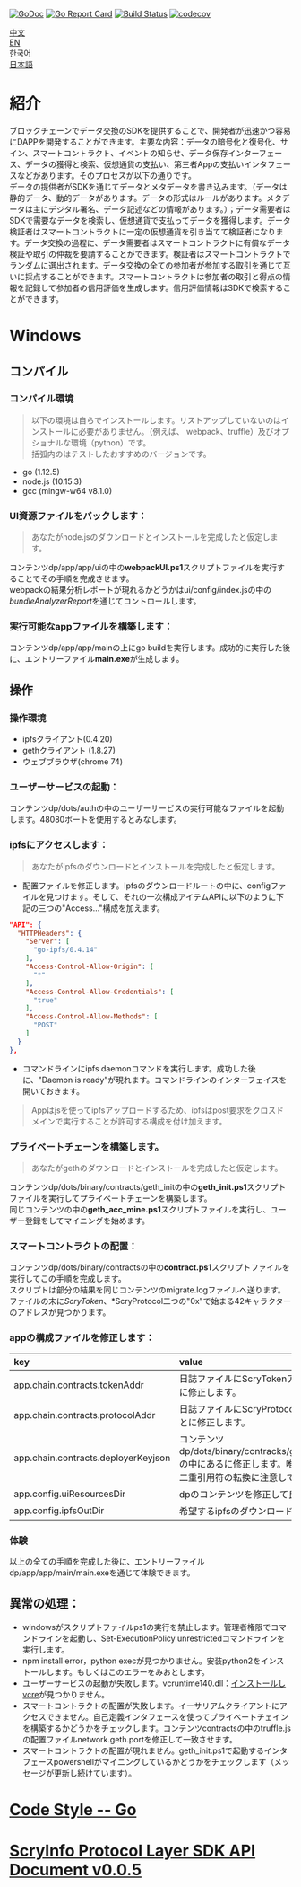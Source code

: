 [![GoDoc](https://godoc.org/github.com/scryinfo/dp?status.svg)](https://godoc.org/github.com/scryinfo/dp)
[![Go Report Card](https://goreportcard.com/badge/github.com/scryinfo/dp)](https://goreportcard.com/report/github.com/scryinfo/dp)
[![Build Status](https://travis-ci.org/scryinfo/dp.svg?branch=master)](https://travis-ci.org/scryinfo/dp)
[![codecov](https://codecov.io/gh/scryinfo/dp/branch/master/graph/badge.svg)](https://codecov.io/gh/scryinfo/dp)

[中文](./README-cn.md)  
[EN](./README.md)  
[한국어](./README-ko.md)  
[日本語](./README-ja.md)  
# 紹介
ブロックチェーンでデータ交換のSDKを提供することで、開発者が迅速かつ容易にDAPPを開発することができます。主要な内容：データの暗号化と復号化、サイン、スマートコントラクト、イベントの知らせ、データ保存インターフェース、データの獲得と検索、仮想通貨の支払い、第三者Appの支払いインタフェースなどがあります。そのプロセスが以下の通りです。  
データの提供者がSDKを通じてデータとメタデータを書き込みます。（データは静的データ、動的データがあります。データの形式はルールがあります。メタデータは主にデジタル署名、データ記述などの情報があります。）；データ需要者はSDKで需要なデータを検索し、仮想通貨で支払ってデータを獲得します。データ検証者はスマートコントラクトに一定の仮想通貨を引き当てて検証者になります。データ交換の過程に、データ需要者はスマートコントラクトに有償なデータ検証や取引の仲裁を要請することができます。検証者はスマートコントラクトでランダムに選出されます。データ交換の全ての参加者が参加する取引を通じて互いに採点することができます。スマートコントラクトは参加者の取引と得点の情報を記録して参加者の信用評価を生成します。信用評価情報はSDKで検索することができます。  
# Windows
##  コンパイル
###  コンパイル環境
> 以下の環境は自らでインストールします。リストアップしていないのはインストールに必要がありません。（例えば、 webpack、truffle）及びオプショナルな環境（python）です。  
括弧内のはテストしたおすすめのバージョンです。
- go (1.12.5)
- node.js (10.15.3)
- gcc (mingw-w64 v8.1.0)
### UI資源ファイルをバックします：
> あなたがnode.jsのダウンロードとインストールを完成したと仮定します。  

コンテンツdp/app/app/uiの中の**webpackUI.ps1**スクリプトファイルを実行することでその手順を完成させます。  
webpackの結果分析レポートが現れるかどうかはui/config/index.jsの中の*bundleAnalyzerReport*を通じてコントロールします。
### 実行可能なappファイルを構築します：
コンテンツdp/app/app/mainの上にgo buildを実行します。成功的に実行した後に、エントリーファイル**main.exe**が生成します。
##  操作
### 操作環境
- ipfsクライアント(0.4.20)
- gethクライアント (1.8.27)
- ウェブブラウザ(chrome 74)
### ユーザーサービスの起動：
コンテンツdp/dots/authの中のユーザーサービスの実行可能なファイルを起動します。48080ポートを使用するとみなします。
### ipfsにアクセスします：  
> あなたがIpfsのダウンロードとインストールを完成したと仮定します。
- 配置ファイルを修正します。Ipfsのダウンロードルートの中に、configファイルを見つけます。そして、それの一次構成アイテムAPIに以下のように下記の三つの"Access..."構成を加えます。  
```json
"API": {
  "HTTPHeaders": {
    "Server": [
      "go-ipfs/0.4.14"
    ],
    "Access-Control-Allow-Origin": [
      "*"
    ],
    "Access-Control-Allow-Credentials": [
      "true"
    ],
    "Access-Control-Allow-Methods": [
      "POST"
    ]
  }
},
```
- コマンドラインにipfs daemonコマンドを実行します。成功した後に、"Daemon is ready"が現れます。コマンドラインのインターフェイスを開いておきます。  
> Appはjsを使ってipfsアップロードするため、ipfsはpost要求をクロスドメインで実行することが許可する構成を付け加えます。
### プライベートチェーンを構築します。
> あなたがgethのダウンロードとインストールを完成したと仮定します。

コンテンツdp/dots/binary/contracts/geth_initの中の**geth_init.ps1**スクリプトファイルを実行してプライベートチェーンを構築します。  
同じコンテンツの中の**geth_acc_mine.ps1**スクリプトファイルを実行し、ユーザー登録をしてマイニングを始めます。
### スマートコントラクトの配置：
コンテンツdp/dots/binary/contractsの中の**contract.ps1**スクリプトファイルを実行してこの手順を完成します。  
スクリプトは部分の結果を同じコンテンツのmigrate.logファイルへ送ります。ファイルの末に*ScryToken*、*ScryProtocol二つの"0x"で始まる42キャラクターのアドレスが見つかります。
### appの構成ファイルを修正します：
| key | value |
|:------- |:------- |
app.chain.contracts.tokenAddr | 日誌ファイルにScryTokenアドレスを見つけることに修正します。
app.chain.contracts.protocolAddr | 日誌ファイルにScryProtocolアドレスを見つけることに修正します。
app.chain.contracts.deployerKeyjson | コンテンツdp/dots/binary/contracks/geth_init/chain/keystoreの中にあるに修正します。唯一のファイルの内容、二重引用符の転換に注意してください。
app.config.uiResourcesDir | dpのコンテンツを修正して良いです。
app.config.ipfsOutDir | 希望するipfsのダウンロードルートに修正します。
### 体験
以上の全ての手順を完成した後に、エントリーファイルdp/app/app/main/main.exeを通じて体験できます。
## 異常の処理：
- windowsがスクリプトファイルps1の実行を禁止します。管理者権限でコマンドラインを起動し、Set-ExecutionPolicy unrestrictedコマンドラインを実行します。  
- npm install error，python execが見つかりません。安装python2をインストールします。もしくはこのエラーをみおとします。  
- ユーザーサービスの起動が失敗します。vcruntime140.dll：[インストールしvcre](https://www.microsoft.com/zh-cn/download/details.aspx?id=48145)が見つかりません。  
- スマートコントラクトの配置が失敗します。イーサリアムクライアントにアクセスできません。自己定義インタフェースを使ってプライベートチェインを構築するかどうかをチェックします。コンテンツcontractsの中のtruffle.jsの配置ファイルnetwork.geth.portを修正して一致させます。  
- スマートコントラクトの配置が現れません。geth_init.ps1で起動するインタフェースpowershellがマイニングしているかどうかをチェックします（メッセージが更新し続けています）。  
# [Code Style -- Go](https://github.com/scryinfo/scryg/blob/master/codestyle_go-ja.md)
# [ScryInfo Protocol Layer SDK API Document v0.0.5](https://github.com/scryinfo/dp/blob/master/document/ScryInfo%20protocol%20layer%20SDK%20%20v0.0.5.md)
